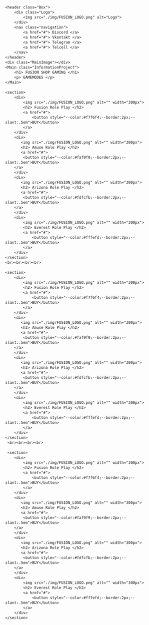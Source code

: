 <!DOCTYPE html>
<html lang="en">
<head>
    <link rel="stylesheet" href="./css/style.css">
    <link rel="icon" href="./img/FUSION_LOGO.png">
    <meta charset="UTF-8">
    <meta name="viewport" content="width=device-width, initial-scale=1.0">
    <title>FUSION SHOP</title>
</head>

<body>

    <header class="Box">
        <div class="Logo">
            <img src="./img/FUSION_LOGO.png" alt="Logo">
        </div>
        <nav class="navigation">
            <a href="#"> Discord </a>
            <a href="#"> Vkontakt </a>
            <a href="#"> Telegram </a>
            <a href="#"> Telcell </a>
        </nav>
    </header>
    <div class="MainImage"></div>
    <Main class="InformationProject">
        <h1> FUSION SHOP GAMING </h1>
        <p> GAMEMODES </p>
    </Main>

    <section>
        <div>
            <img src="./img/FUSION_LOGO.png" alt="" width="300px">
            <h2> Fusion Role Play </h2>
            <a href="#">
                <button style="--color:#f7f6f4;--border:2px;--slant:.5em">BUY</button>
            </a>
        </div>
        <div>
           <img src="./img/FUSION_LOGO.png" alt="" width="300px">
           <h2> Amuse Role Play </h2>
           <a href="#">
            <button style="--color:#faf9f9;--border:2px;--slant:.5em">BUY</button>
        </a>
        </div>
        <div>
           <img src="./img/FUSION_LOGO.png" alt="" width="300px">
           <h2> Arizona Role Play </h2>
           <a href="#">
            <button style="--color:#fdfcfb;--border:2px;--slant:.5em">BUY</button>
        </a>
        </div>
        <div>
            <img src="./img/FUSION_LOGO.png" alt="" width="300px">
            <h2> Everest Role Play </h2>
            <a href="#">
                <button style="--color:#fffefd;--border:2px;--slant:.5em">BUY</button>
            </a>
        </div>
    </section>
    <br><br><br><br>

    <section>
        <div>
            <img src="./img/FUSION_LOGO.png" alt="" width="300px">
            <h2> Fusion Role Play </h2>
            <a href="#">
                <button style="--color:#f7f6f4;--border:2px;--slant:.5em">BUY</button>
            </a>
        </div>
        <div>
           <img src="./img/FUSION_LOGO.png" alt="" width="300px">
           <h2> Amuse Role Play </h2>
           <a href="#">
            <button style="--color:#faf9f9;--border:2px;--slant:.5em">BUY</button>
        </a>
        </div>
        <div>
           <img src="./img/FUSION_LOGO.png" alt="" width="300px">
           <h2> Arizona Role Play </h2>
           <a href="#">
            <button style="--color:#fdfcfb;--border:2px;--slant:.5em">BUY</button>
        </a>
        </div>
        <div>
            <img src="./img/FUSION_LOGO.png" alt="" width="300px">
            <h2> Everest Role Play </h2>
            <a href="#">
                <button style="--color:#fffefd;--border:2px;--slant:.5em">BUY</button>
            </a>
        </div>
    </section>
     <br><br><br><br>

     <section>
        <div>
            <img src="./img/FUSION_LOGO.png" alt="" width="300px">
            <h2> Fusion Role Play </h2>
            <a href="#">
                <button style="--color:#f7f6f4;--border:2px;--slant:.5em">BUY</button>
            </a>
        </div>
        <div>
           <img src="./img/FUSION_LOGO.png" alt="" width="300px">
           <h2> Amuse Role Play </h2>
           <a href="#">
            <button style="--color:#faf9f9;--border:2px;--slant:.5em">BUY</button>
        </a>
        </div>
        <div>
           <img src="./img/FUSION_LOGO.png" alt="" width="300px">
           <h2> Arizona Role Play </h2>
           <a href="#">
            <button style="--color:#fdfcfb;--border:2px;--slant:.5em">BUY</button>
        </a>
        </div>
        <div>
            <img src="./img/FUSION_LOGO.png" alt="" width="300px">
            <h2> Everest Role Play </h2>
            <a href="#">
                <button style="--color:#fffefd;--border:2px;--slant:.5em">BUY</button>
            </a>
        </div>
    </section>

</body>

</html>
